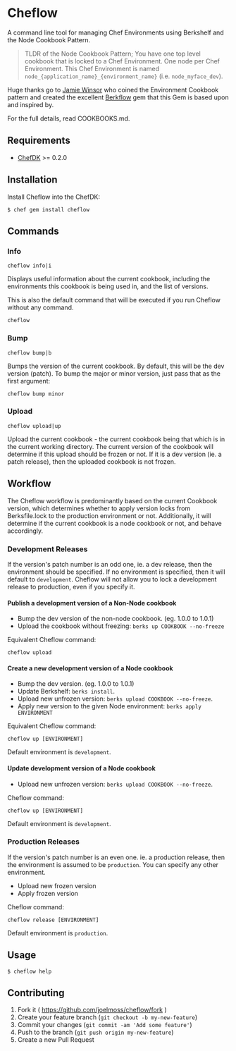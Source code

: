 # Cheflow

A command line tool for managing Chef Environments using Berkshelf and the Node Cookbook Pattern.

> TLDR of the Node Cookbook Pattern; You have one top level cookbook that is locked to a Chef
Environment. One node per Chef Environment. This Chef Environment is named
`node_{application_name}_{environment_name}` (i.e. `node_myface_dev`).

Huge thanks go to [Jamie Winsor](https://github.com/reset) who coined the Environment Cookbook
pattern and created the excellent [Berkflow](https://github.com/reset/berkflow) gem that this Gem is
based upon and inspired by.

For the full details, read COOKBOOKS.md.


## Requirements

* [ChefDK](http://getchef.com/downloads/chef-dk) >= 0.2.0


## Installation

Install Cheflow into the ChefDK:

    $ chef gem install cheflow



## Commands

### Info

    cheflow info|i

Displays useful information about the current cookbook, including the environments this cookbook is
being used in, and the list of versions.

This is also the default command that will be executed if you run Cheflow without any command.

    cheflow

### Bump

    cheflow bump|b

Bumps the version of the current cookbook. By default, this will be the dev version (patch). To bump
the major or minor version, just pass that as the first argument:

    cheflow bump minor

### Upload

    cheflow upload|up

Upload the current cookbook - the current cookbook being that which is in the current working
directory. The current version of the cookbook will determine if this upload should be frozen or
not. If it is a dev version (ie. a patch release), then the uploaded cookbook is not frozen.



## Workflow

The Cheflow workflow is predominantly based on the current Cookbook version, which determines
whether to apply version locks from Berksfile.lock to the production environment or not.
Additionally, it will determine if the current cookbook is a node cookbook or not, and behave
accordingly.


### Development Releases

If the version's patch number is an odd one, ie. a dev release, then the environment should be
specified. If no environment is specified, then it will default to `development`. Cheflow will not
allow you to lock a development release to production, even if you specify it.


#### Publish a development version of a Non-Node cookbook

- Bump the dev version of the non-node cookbook. (eg. 1.0.0 to 1.0.1)
- Upload the cookbook without freezing: `berks up COOKBOOK --no-freeze`

Equivalent Cheflow command:

    cheflow upload


#### Create a new development version of a Node cookbook

- Bump the dev version. (eg. 1.0.0 to 1.0.1)
- Update Berkshelf: `berks install`.
- Upload new unfrozen version: `berks upload COOKBOOK --no-freeze`.
- Apply new version to the given Node environment: `berks apply ENVIRONMENT`

Equivalent Cheflow command:

    cheflow up [ENVIRONMENT]

Default environment is `development`.


#### Update development version of a Node cookbook

- Upload new unfrozen version: `berks upload COOKBOOK --no-freeze`.

Cheflow command:

    cheflow up [ENVIRONMENT]

Default environment is `development`.


### Production Releases

If the version's patch number is an even one. ie. a production release, then the environment is
assumed to be `production`. You can specify any other environment.

- Upload new frozen version
- Apply frozen version

Cheflow command:

    cheflow release [ENVIRONMENT]

Default environment is `production`.


## Usage

    $ cheflow help



## Contributing

1. Fork it ( https://github.com/joelmoss/cheflow/fork )
2. Create your feature branch (`git checkout -b my-new-feature`)
3. Commit your changes (`git commit -am 'Add some feature'`)
4. Push to the branch (`git push origin my-new-feature`)
5. Create a new Pull Request
